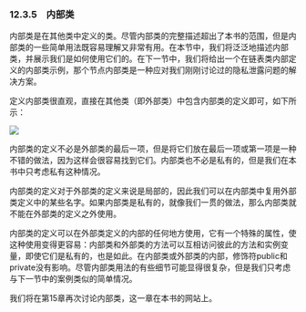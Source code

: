    

### 12.3.5　内部类

内部类是在其他类中定义的类。尽管内部类的完整描述超出了本书的范围，但是内部类的一些简单用法既容易理解又非常有用。在本节中，我们将泛泛地描述内部类，并展示我们是如何使用它们的。在下一节中，我们将给出一个在链表类内部定义的内部类示例，那个节点内部类是一种应对我们刚刚讨论过的隐私泄露问题的解决方案。

定义内部类很直观，直接在其他类（即外部类）中包含内部类的定义即可，如下所示：

![](0-Assets/Epubook/程序员编程语言经典合集（计算机科学丛书5册套装），javapython编程语言含经典教材龙书《编译原理》%20(Bruce%20Eckel%20%20Alfred%20V.%20Aho%20%20Monica%20S.%20Lam%20etc.)%20(Z-Library)/images/image11377.jpeg)

内部类的定义不必是外部类的最后一项，但是将它们放在最后一项或第一项是一种不错的做法，因为这样会很容易找到它们。内部类也不必是私有的，但是我们在本书中只考虑私有这种情况。

内部类的定义对于外部类的定义来说是局部的，因此我们可以在内部类中复用外部类定义中的某些名字。如果内部类是私有的，就像我们一贯的做法，那么内部类就不能在外部类的定义之外使用。

内部类的定义可以在外部类定义的内部的任何地方使用，它有一个特殊的属性，使这种使用变得更容易：内部类和外部类的方法可以互相访问彼此的方法和实例变量，即使它们是私有的，也是如此。在内部类或外部类的内部，修饰符public和private没有影响。尽管内部类用法的有些细节可能显得很复杂，但是我们只考虑与下一节中的案例类似的简单情况。

我们将在第15章再次讨论内部类，这一章在本书的网站上。